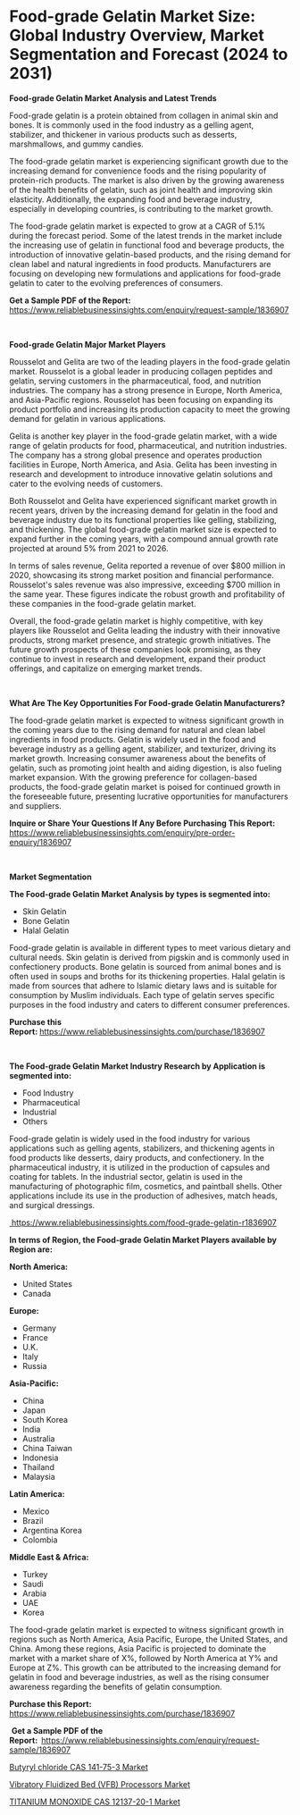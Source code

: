 <p><h1>Food-grade Gelatin Market Size: Global Industry Overview, Market Segmentation and Forecast (2024 to 2031)</h1></p><p><strong>Food-grade Gelatin Market Analysis and Latest Trends</strong></p>
<p><p>Food-grade gelatin is a protein obtained from collagen in animal skin and bones. It is commonly used in the food industry as a gelling agent, stabilizer, and thickener in various products such as desserts, marshmallows, and gummy candies.</p><p>The food-grade gelatin market is experiencing significant growth due to the increasing demand for convenience foods and the rising popularity of protein-rich products. The market is also driven by the growing awareness of the health benefits of gelatin, such as joint health and improving skin elasticity. Additionally, the expanding food and beverage industry, especially in developing countries, is contributing to the market growth.</p><p>The food-grade gelatin market is expected to grow at a CAGR of 5.1% during the forecast period. Some of the latest trends in the market include the increasing use of gelatin in functional food and beverage products, the introduction of innovative gelatin-based products, and the rising demand for clean label and natural ingredients in food products. Manufacturers are focusing on developing new formulations and applications for food-grade gelatin to cater to the evolving preferences of consumers.</p></p>
<p><strong>Get a Sample PDF of the Report:&nbsp;</strong> <a href="https://www.reliablebusinessinsights.com/enquiry/request-sample/1836907">https://www.reliablebusinessinsights.com/enquiry/request-sample/1836907</a></p>
<p>&nbsp;</p>
<p><strong>Food-grade Gelatin Major Market Players</strong></p>
<p><p>Rousselot and Gelita are two of the leading players in the food-grade gelatin market. Rousselot is a global leader in producing collagen peptides and gelatin, serving customers in the pharmaceutical, food, and nutrition industries. The company has a strong presence in Europe, North America, and Asia-Pacific regions. Rousselot has been focusing on expanding its product portfolio and increasing its production capacity to meet the growing demand for gelatin in various applications.</p><p>Gelita is another key player in the food-grade gelatin market, with a wide range of gelatin products for food, pharmaceutical, and nutrition industries. The company has a strong global presence and operates production facilities in Europe, North America, and Asia. Gelita has been investing in research and development to introduce innovative gelatin solutions and cater to the evolving needs of customers.</p><p>Both Rousselot and Gelita have experienced significant market growth in recent years, driven by the increasing demand for gelatin in the food and beverage industry due to its functional properties like gelling, stabilizing, and thickening. The global food-grade gelatin market size is expected to expand further in the coming years, with a compound annual growth rate projected at around 5% from 2021 to 2026.</p><p>In terms of sales revenue, Gelita reported a revenue of over $800 million in 2020, showcasing its strong market position and financial performance. Rousselot's sales revenue was also impressive, exceeding $700 million in the same year. These figures indicate the robust growth and profitability of these companies in the food-grade gelatin market.</p><p>Overall, the food-grade gelatin market is highly competitive, with key players like Rousselot and Gelita leading the industry with their innovative products, strong market presence, and strategic growth initiatives. The future growth prospects of these companies look promising, as they continue to invest in research and development, expand their product offerings, and capitalize on emerging market trends.</p></p>
<p>&nbsp;</p>
<p><strong>What Are The Key Opportunities For Food-grade Gelatin Manufacturers?</strong></p>
<p><p>The food-grade gelatin market is expected to witness significant growth in the coming years due to the rising demand for natural and clean label ingredients in food products. Gelatin is widely used in the food and beverage industry as a gelling agent, stabilizer, and texturizer, driving its market growth. Increasing consumer awareness about the benefits of gelatin, such as promoting joint health and aiding digestion, is also fueling market expansion. With the growing preference for collagen-based products, the food-grade gelatin market is poised for continued growth in the foreseeable future, presenting lucrative opportunities for manufacturers and suppliers.</p></p>
<p><strong>Inquire or Share Your Questions If Any Before Purchasing This Report:</strong> <a href="https://www.reliablebusinessinsights.com/enquiry/pre-order-enquiry/1836907">https://www.reliablebusinessinsights.com/enquiry/pre-order-enquiry/1836907</a></p>
<p>&nbsp;</p>
<p><strong>Market Segmentation</strong></p>
<p><strong>The Food-grade Gelatin Market Analysis by types is segmented into:</strong></p>
<p><ul><li>Skin Gelatin</li><li>Bone Gelatin</li><li>Halal Gelatin</li></ul></p>
<p><p>Food-grade gelatin is available in different types to meet various dietary and cultural needs. Skin gelatin is derived from pigskin and is commonly used in confectionery products. Bone gelatin is sourced from animal bones and is often used in soups and broths for its thickening properties. Halal gelatin is made from sources that adhere to Islamic dietary laws and is suitable for consumption by Muslim individuals. Each type of gelatin serves specific purposes in the food industry and caters to different consumer preferences.</p></p>
<p><strong>Purchase this Report:&nbsp;</strong><a href="https://www.reliablebusinessinsights.com/purchase/1836907">https://www.reliablebusinessinsights.com/purchase/1836907</a></p>
<p>&nbsp;</p>
<p><strong>The Food-grade Gelatin Market Industry Research by Application is segmented into:</strong></p>
<p><ul><li>Food Industry</li><li>Pharmaceutical</li><li>Industrial</li><li>Others</li></ul></p>
<p><p>Food-grade gelatin is widely used in the food industry for various applications such as gelling agents, stabilizers, and thickening agents in food products like desserts, dairy products, and confectionery. In the pharmaceutical industry, it is utilized in the production of capsules and coating for tablets. In the industrial sector, gelatin is used in the manufacturing of photographic film, cosmetics, and paintball shells. Other applications include its use in the production of adhesives, match heads, and surgical dressings.</p></p>
<p><a href="https://www.reliablebusinessinsights.com/food-grade-gelatin-r1836907">&nbsp;https://www.reliablebusinessinsights.com/food-grade-gelatin-r1836907</a></p>
<p><strong>In terms of Region, the Food-grade Gelatin Market Players available by Region are:</strong></p>
<p>
    <p> <strong> North America: </strong>
        <ul>
            <li>United States</li>
            <li>Canada</li>
        </ul>
        </p> 
    <p> <strong> Europe: </strong>
        <ul>
            <li>Germany</li>
            <li>France</li>
            <li>U.K.</li>
            <li>Italy</li>
            <li>Russia</li>
        </ul>
        </p> 
    <p> <strong> Asia-Pacific: </strong>
        <ul>
            <li>China</li>
            <li>Japan</li>
            <li>South Korea</li>
            <li>India</li>
            <li>Australia</li>
            <li>China Taiwan</li>
            <li>Indonesia</li>
            <li>Thailand</li>
            <li>Malaysia</li>
        </ul>
        </p> 
    <p> <strong> Latin America: </strong>
        <ul>
            <li>Mexico</li>
            <li>Brazil</li>
            <li>Argentina Korea</li>
            <li>Colombia</li>
        </ul>
        </p> 
    <p> <strong> Middle East & Africa: </strong>
        <ul>
            <li>Turkey</li>
            <li>Saudi</li>
            <li>Arabia</li>
            <li>UAE</li>
            <li>Korea</li>
        </ul>
    </p>
    </p>
<p><p>The food-grade gelatin market is expected to witness significant growth in regions such as North America, Asia Pacific, Europe, the United States, and China. Among these regions, Asia Pacific is projected to dominate the market with a market share of X%, followed by North America at Y% and Europe at Z%. This growth can be attributed to the increasing demand for gelatin in food and beverage industries, as well as the rising consumer awareness regarding the benefits of gelatin consumption.</p></p>
<p><strong>Purchase this Report: </strong><a href="https://www.reliablebusinessinsights.com/purchase/1836907">https://www.reliablebusinessinsights.com/purchase/1836907</a></p>
<p>&nbsp;<strong>Get a Sample PDF of the Report:&nbsp;&nbsp;</strong><a href="https://www.reliablebusinessinsights.com/enquiry/request-sample/1836907">https://www.reliablebusinessinsights.com/enquiry/request-sample/1836907</a></p>
<p><strong></strong></p>
<p><p><a href="https://github.com/RoccoManning/Market-Research-Report-List-6/blob/main/butyryl-chloride-cas-141-75-3-market.md">Butyryl chloride CAS 141-75-3 Market</a></p><p><a href="https://github.com/gulaimolin/Market-Research-Report-List-5/blob/main/vibratory-fluidized-bed-vfb-processors-market.md">Vibratory Fluidized Bed (VFB) Processors Market</a></p><p><a href="https://github.com/ranaacryptoaddmin/Market-Research-Report-List-1/blob/main/titanium-monoxide-cas-12137-20-1-market.md">TITANIUM MONOXIDE CAS 12137-20-1 Market</a></p></p>